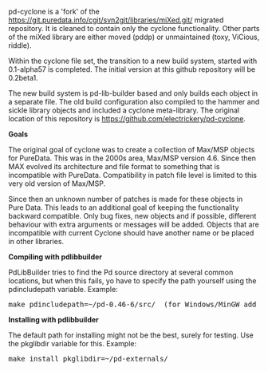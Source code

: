 pd-cyclone is a 'fork' of the https://git.puredata.info/cgit/svn2git/libraries/miXed.git/ migrated repository. It is cleaned to contain only the cyclone functionality. Other parts of the miXed library are either moved (pddp) or unmaintained (toxy, ViCious, riddle).

Within the cyclone file set, the transition to a new build system, started with 0.1-alpha57 is completed. The initial version at this github repository will be 0.2beta1.

The new build system is pd-lib-builder based and only builds each object in a separate file. The old build configuration also compiled to the hammer and sickle library objects and included a cyclone meta-library. The original location of this repository is https://github.com/electrickery/pd-cyclone.

<strong>Goals</strong>

The original goal of cyclone was to create a collection of Max/MSP objects for PureData. This was in the 2000s area, Max/MSP version 4.6. Since then MAX evolved its architecture and file format to something that is incompatible with PureData. Compatibility in patch file level is limited to this very old version of Max/MSP.

Since then an unknown number of patches is made for these objects in Pure Data. This leads to an additional goal of keeping the functionality backward compatible. Only bug fixes, new objects and if possible, different behaviour with extra arguments or messages will be added. Objects that are incompatible with current Cyclone should have another name or be placed in other libraries. 

<strong>Compiling with pdlibbuilder</strong>

PdLibBuilder tries to find the Pd source directory at several common locations, but when this fails, yo have to specify the path yourself using the pdincludepath variable. Example:

<pre>make pdincludepath=~/pd-0.46-6/src/  (for Windows/MinGW add 'pdbinpath=~/pd-0.46-6/bin/)</pre>

<strong>Installing with pdlibbuilder</strong>

The default path for installing might not be the best, surely for testing. Use the pkglibdir variable for this. Example:

<pre>make install pkglibdir=~/pd-externals/</pre>

